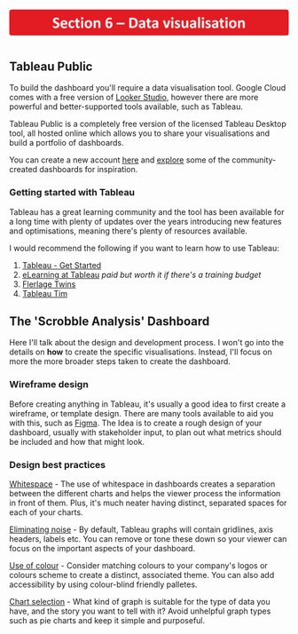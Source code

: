 <p align="center">
 <picture>
 <img src="https://github.com/jackv-murray/lastfm-scrobble-analysis/blob/main/assets/section%206.png" width="800">
 </picture>
 </p>

 ## Tableau Public
 To build the dashboard you'll require a data visualisation tool. Google Cloud comes with a free version of [Looker Studio](https://lookerstudio.google.com/overview), however there are more powerful and better-supported tools available, such as Tableau. 

 Tableau Public is a completely free version of the licensed Tableau Desktop tool, all hosted online which allows you to share your visualisations and build a portfolio of dashboards. 

You can create a new account  [here](https://public.tableau.com/en-gb/s/#modal-signup) and [explore](https://public.tableau.com/app/discover) some of the community-created dashboards for inspiration. 

### Getting started with Tableau
Tableau has a great learning community and the tool has been available for a long time with plenty of updates over the years introducing new features and optimisations, meaning there's plenty of resources available.

I would recommend the following if you want to learn how to use Tableau:
1. [Tableau - Get Started](https://www.tableau.com/en-gb/learn/get-started)
2. [eLearning at Tableau](https://www.tableau.com/en-gb/learn/training/elearning)   *paid but worth it if there's a training budget*
3. [Flerlage Twins](https://www.flerlagetwins.com/)
4. [Tableau Tim](https://www.youtube.com/@TableauTim)

## The 'Scrobble Analysis' Dashboard
Here I'll talk about the design and development process. I won't go into the details on **how** to create the specific visualisations. Instead, I'll focus on more the more broader steps taken to create the dashboard.

### Wireframe design
Before creating anything in Tableau, it's usually a good idea to first create a wireframe, or template design. There are many tools available to aid you with this, such as [Figma](https://www.figma.com/). The Idea is to create
a rough design of your dashboard, usually with stakeholder input, to plan out what metrics should be included and how that might look.

### Design best practices

[Whitespace](https://playfairdata.com/dashboard-element-5-white-space/) - The use of whitespace in dashboards creates a separation between the different charts and helps the viewer process the information in front of them. 
Plus, it's much neater having distinct, separated spaces for each of your charts.

[Eliminating noise](https://www.thedataschool.co.uk/tobias-fitschen/dashboard-design-best-practices/) - By default, Tableau graphs will contain gridlines, axis headers, labels etc. You can remove or tone these down so your viewer can focus on the important aspects of your dashboard.

[Use of colour](https://www.thedataschool.co.uk/tobias-fitschen/dashboard-design-best-practices-color/) - Consider matching colours to your company's logos or colours scheme to create a distinct, associated theme. You can also add accessibility by using colour-blind friendly palletes.

[Chart selection](https://public.tableau.com/app/profile/adedamola8122/viz/ChartSelectionGuide2/Dashboard) - What kind of graph is suitable for the type of data you have, and the story you want to tell with it? Avoid unhelpful graph types such as pie charts and keep it simple and purposeful.
